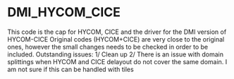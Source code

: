 # DMI_HYCOM_CICE
This code is the cap for HYCOM, CICE and the driver for the DMI version of HYCOM-CICE
Original codes (HYCOM+CICE) are very close to the original ones, however the small changes needs to be checked in order to be included. 
Outstanding issues:
1/ Clean up
2/ There is an issue with domain splittings when HYCOM and CICE delayout do not cover the same domain. I am not sure if this can be handled with tiles
